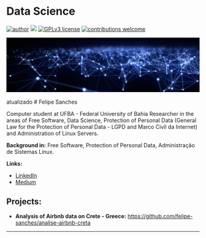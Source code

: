 # Data Science
[![author](https://img.shields.io/badge/author-felipesanches-red.svg)](https://www.linkedin.com/in/felipe-sanches-b393b2199) [![](https://img.shields.io/badge/python-3.7+-blue.svg)](https://www.python.org/downloads/release/python-365/) [![GPLv3 license](https://img.shields.io/badge/License-GPLv3-blue.svg)](http://perso.crans.org/besson/LICENSE.html) [![contributions welcome](https://img.shields.io/badge/contributions-welcome-brightgreen.svg?style=flat)](https://github.com/carlosfab/data_science/issues)

<p align="center">
  <img src="Banner.jpg" >
</p>
 atualizado
# Felipe Sanches

Computer student at UFBA - Federal University of Bahia
Researcher in the areas of Free Software, Data Science, Protection of Personal Data (General Law for the Protection of Personal Data - LGPD and Marco Civil da Internet) and Administration of Linux Servers.

**Background in:** Free Software, Protection of Personal Data, Administração de Sistemas Linux.

**Links:**
* [LinkedIn](https://www.linkedin.com/in/felipe-sanches-b393b2199)
* [Medium](https://medium.com/@felipebsr97)


## Projects:

* **Analysis of Airbnb data on Crete - Greece:** https://github.com/felipe-sanches/analise-airbnb-creta 

---

